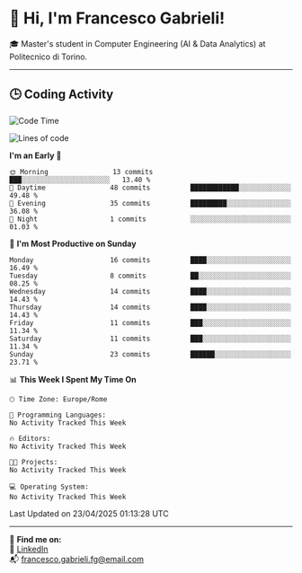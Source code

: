 # 👋 Hi, I'm Francesco Gabrieli!

🎓 Master's student in Computer Engineering (AI & Data Analytics) at Politecnico di Torino.  

---

## 🕒 Coding Activity

<!--START_SECTION:waka-->
![Code Time](http://img.shields.io/badge/Code%20Time-35%20hrs%203%20mins-blue)

![Lines of code](https://img.shields.io/badge/From%20Hello%20World%20I%27ve%20Written-45.4%20thousand%20lines%20of%20code-blue)

**I'm an Early 🐤** 

```text
🌞 Morning                13 commits          ███░░░░░░░░░░░░░░░░░░░░░░   13.40 % 
🌆 Daytime                48 commits          ████████████░░░░░░░░░░░░░   49.48 % 
🌃 Evening                35 commits          █████████░░░░░░░░░░░░░░░░   36.08 % 
🌙 Night                  1 commits           ░░░░░░░░░░░░░░░░░░░░░░░░░   01.03 % 
```
📅 **I'm Most Productive on Sunday** 

```text
Monday                   16 commits          ████░░░░░░░░░░░░░░░░░░░░░   16.49 % 
Tuesday                  8 commits           ██░░░░░░░░░░░░░░░░░░░░░░░   08.25 % 
Wednesday                14 commits          ████░░░░░░░░░░░░░░░░░░░░░   14.43 % 
Thursday                 14 commits          ████░░░░░░░░░░░░░░░░░░░░░   14.43 % 
Friday                   11 commits          ███░░░░░░░░░░░░░░░░░░░░░░   11.34 % 
Saturday                 11 commits          ███░░░░░░░░░░░░░░░░░░░░░░   11.34 % 
Sunday                   23 commits          ██████░░░░░░░░░░░░░░░░░░░   23.71 % 
```


📊 **This Week I Spent My Time On** 

```text
🕑︎ Time Zone: Europe/Rome

💬 Programming Languages: 
No Activity Tracked This Week

🔥 Editors: 
No Activity Tracked This Week

🐱‍💻 Projects: 
No Activity Tracked This Week

💻 Operating System: 
No Activity Tracked This Week
```


 Last Updated on 23/04/2025 01:13:28 UTC
<!--END_SECTION:waka-->


---



🔗 **Find me on:**  
💼 [LinkedIn](https://www.linkedin.com/in/francesco-gabrieli)  
📬 francesco.gabrieli.fg@email.com  



